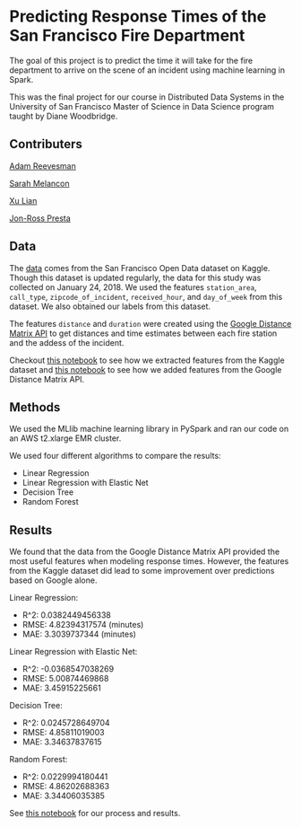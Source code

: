 # Predicting Response Times of the San Francisco Fire Department

The goal of this project is to predict the time it will take for the fire department to arrive on the scene of an incident using machine learning in Spark.

This was the final project for our course in Distributed Data Systems in the University of San Francisco Master of Science in Data Science program taught by Diane Woodbridge.

## Contributers

[Adam Reevesman](https://github.com/areevesman)

[Sarah Melancon](https://github.com/smelancon)

[Xu Lian](https://github.com/xulianrenzoku)

[Jon-Ross Presta](https://github.com/jrpresta)

## Data

The [data](https://www.kaggle.com/datasf/san-francisco) comes from the San Francisco Open Data dataset on Kaggle. Though this dataset is updated regularly, the data for this study was collected on January 24, 2018. We used the features `station_area`, `call_type`, `zipcode_of_incident`, `received_hour`, and `day_of_week` from this dataset. We also obtained our labels from this dataset.

The features `distance` and `duration` were created using the [Google Distance Matrix API](https://developers.google.com/maps/documentation/distance-matrix/intro) to get distances and time estimates between each fire station and the addess of the incident.

Checkout [this notebook](/notebooks/data_prep.ipynb) to see how we extracted features from the Kaggle dataset and [this notebook](/notebooks/google_routes_data_prep.ipynb) to see how we added features from the Google Distance Matrix API.

## Methods

We used the MLlib machine learning library in PySpark and ran our code on an AWS t2.xlarge EMR cluster.

We used four different algorithms to compare the results:
- Linear Regression
- Linear Regression with Elastic Net
- Decision Tree
- Random Forest

## Results

We found that the data from the Google Distance Matrix API provided the most useful features when modeling response times. However, the features from the Kaggle dataset did lead to some improvement over predictions based on Google alone.

Linear Regression: 
- R^2:  0.0382449456338
- RMSE: 4.82394317574 (minutes)
- MAE: 3.3039737344 (minutes)

Linear Regression with Elastic Net:
- R^2:  -0.0368547038269
- RMSE: 5.00874469868
- MAE: 3.45915225661

Decision Tree:
- R^2:  0.0245728649704
- RMSE: 4.85811019003
- MAE: 3.34637837615

Random Forest:
- R^2:  0.0229994180441
- RMSE: 4.86202688363
- MAE: 3.34406035385

See [this notebook](/notebooks/modeling.ipynb) for our process and results.
